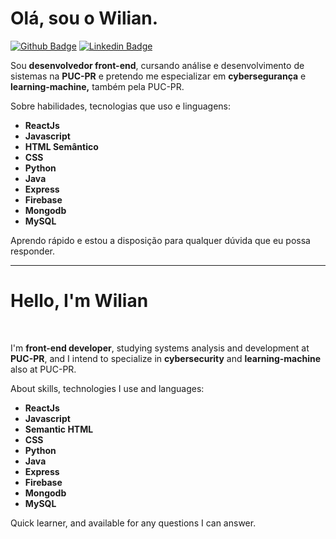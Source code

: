 <h1>Olá, sou o Wilian. </h1>

[![Github Badge](https://img.shields.io/badge/-Github-000?style=flat-square&logo=Github&logoColor=white&link=https://github.com/WilianKrinke)](https://github.com/WilianKrinke)
[![Linkedin Badge](https://img.shields.io/badge/-LinkedIn-blue?style=flat-square&logo=Linkedin&logoColor=white&link=https://www.linkedin.com/in/wilian-krinke-a640b7141/)](https://www.linkedin.com/in/wilian-krinke-a640b7141/)
<p>Sou <strong>desenvolvedor front-end</strong>, cursando análise e desenvolvimento de sistemas na <strong>PUC-PR</strong> e pretendo me especializar em <strong>cybersegurança</strong> e <strong>learning-machine,</strong> também pela PUC-PR.</p>
<p>Sobre habilidades, tecnologias que uso e linguagens:</p>
<ul>
  <li><strong>ReactJs</strong></li>
  <li><strong>Javascript</strong></li>
  <li><strong>HTML Semântico</strong></li>
  <li><strong>CSS</strong></li>
  <li><strong>Python</strong></li>
  <li><strong>Java</strong></li>
  <li><strong>Express</strong></li>
  <li><strong>Firebase</strong></li>
  <li><strong>Mongodb</strong></li>
  <li><strong>MySQL</strong></li>
</ul>
<p>Aprendo rápido e estou a disposição para qualquer dúvida que eu possa responder.</p>
<hr/>
<h1>Hello, I'm Wilian</h1>
<br/>
<p>I'm <strong>front-end developer</strong>, studying systems analysis and development at <strong>PUC-PR</strong>, and I intend to specialize in <strong>cybersecurity</strong> and <strong>learning-machine</strong> also at PUC-PR.</p>
<p>About skills, technologies I use and languages:</p>
<ul>
  <li><strong>ReactJs</strong></li>
  <li><strong>Javascript</strong></li>
  <li><strong>Semantic HTML</strong></li>
  <li><strong>CSS</strong></li>
  <li><strong>Python</strong></li>
  <li><strong>Java</strong></li>
  <li><strong>Express</strong></li>
  <li><strong>Firebase</strong></li>
  <li><strong>Mongodb</strong></li>
  <li><strong>MySQL</strong></li>
</ul>
<p>Quick learner, and available for any questions I can answer.</p>

